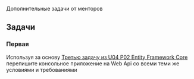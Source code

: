 Дополнительные задачи от менторов

## Задачи

### Первая 

Используя за основу [Третью задачу из U04 P02 Entity Framework Core](/../../u04-entity-framework/p02-entity-framework-core/practice/tasks-additional#третья) 
перепишите консольное приложение на Web Api со всеми теми же условиями и требованиями
